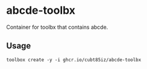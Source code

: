 # abcde-toolbx

Container for toolbx that contains abcde.

## Usage

`toolbox create -y -i ghcr.io/cubt85iz/abcde-toolbx`
